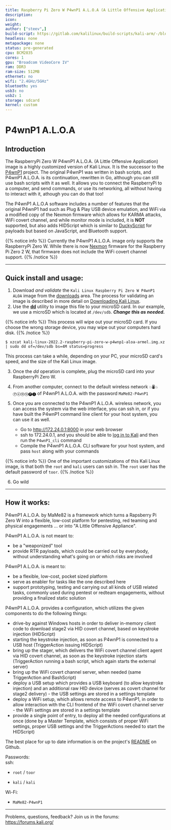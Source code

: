 ```yaml
---
title: Raspberry Pi Zero W P4wnP1 A.L.O.A (A Little Offensive Application)
description:
icon:
weight:
author: ["steev",]
build-script: https://gitlab.com/kalilinux/build-scripts/kali-arm/-/blob/master/raspberry-pi-zero-w-p4wnp1-aloa.sh
headless: none
metapackage: none
status: pre-generated
cpu: BCM2835
cores: 1
gpu: "Broadcom VideoCore IV"
ram: DDR3
ram-size: 512MB
ethernet: no
wifi: "2.4GHz/5GHz"
bluetooth: yes
usb3: no
usb2: 1
storage: sdcard
kernel: custom
---
```


# P4wnP1 A.L.O.A

## Introduction

The RaspberryPi Zero W P4wnP1 A.L.O.A. (A Little Offensive Application) image is a highly customized version of Kali Linux.  It is the successor to the [P4wnP1](https://p4wnp1.readthedocs.io/en/latest/) project.  The original P4wnP1 was written in bash scripts, and P4wnP1 A.L.O.A. is its continuation, rewritten in Go, although you can still use bash scripts with it as well.  It allows you to connect the RaspberryPi to a computer, and send commands, or use its networking, all without having to interact with it, athough you can do that too!

The P4wnP1 A.L.O.A software includes a number of features that the original P4wnP1 had such as Plug & Play USB device emulation, and WiFi via a modified copy of the Nexmon firmware which allows for KARMA attacks, WiFi covert channel, and while monitor mode is included, it is **NOT** supported, but also adds HIDScript which is similar to [DuckyScript](https://github.com/hak5darren/USB-Rubber-Ducky/wiki/Duckyscript) for payloads but based on JavaScript, and Bluetooth support.

{{% notice info %}}
Currently the P4wnP1 A.L.O.A. image only supports the RaspberryPi Zero W.  While there is now [Nexmon](https://github.com/seemoo-lab/nexmon) firmware for the Raspberry Pi Zero 2 W, that firmware does not include the WiFi covert channel support.
{{% /notice %}}

- - -

## Quick install and usage:

1. Download _and validate_ the `Kali Linux Raspberry Pi Zero W P4wnP1 ALOA` image from the [downloads](https://www.offensive-security.com/kali-linux-arm-images/) area. The process for validating an image is described in more detail on [Downloading Kali Linux](/docs/introduction/download-official-kali-linux-images/).
2. Use the **[dd](https://packages.debian.org/testing/dd)** utility to image this file to your microSD card. In our example, we use a microSD which is located at `/dev/sdb`. **_Change this as needed._**

{{% notice info %}}
This process will wipe out your microSD card. If you choose the wrong storage device, you may wipe out your computers hard disk.
{{% /notice %}}

```console
$ xzcat kali-linux-2022.2-raspberry-pi-zero-w-p4wnp1-aloa-armel.img.xz | sudo dd of=/dev/sdb bs=4M status=progress
```

This process can take a while, depending on your PC, your microSD card's speed, and the size of the Kali Linux image.

3. Once the _dd_ operation is complete, plug the microSD card into your RaspberryPi Zero W.

4. From another computer, connect to the default wireless network `💥🖥💥 Ⓟ➃ⓌⓃ🅟❶` of P4wnP1 A.L.O.A. with the password `MaMe82-P4wnP1`

5. Once you are connected to the P4wnP1 A.L.O.A. wireless network, you can access the system via the web interface, you can ssh in, or if you have built the P4wnP1 command line client for your host system, you can use it as well.
   - Go to http://172.24.0.1:8000 in your web browser
   - ssh to 172.24.0.1, and you should be able to [log in to Kali](/docs/introduction/default-credentials/) and then run the `P4wnP1_cli` command
   - Compile the P4wnP1 A.L.O.A. CLI software for your host system, and pass `host` along with your commands 

{{% notice info %}}
One of the important customizations of this Kali Linux image, is that both the `root` and `kali` users can ssh in.
The `root` user has the default password of `toor`.
{{% /notice %}}

6. Go wild


- - -

## How it works:

P4wnP1 A.L.O.A. by MaMe82 is a framework which turns a Rapsberry Pi Zero W into a flexible, low-cost platform for pentesting, red teaming and physical engagements ... or into "A Little Offensive Appliance".

P4wnP1 A.L.O.A. is not meant to:

   - be a "weaponized" tool
   - provide RTR payloads, which could be carried out by everybody, without understanding what's going on or which risks are involved

P4wnP1 A.L.O.A. is meant to:

   - be a flexible, low-cost, pocket sized platform
   - serve as enabler for tasks like the one described here
   - support prototyping, testing and carrying out all kinds of USB related tasks, commonly used during pentest or redteam engagements, without providing a finalized static solution

 P4wnP1 A.L.O.A. provides a configuration, which utilizes the given components to do the following things:

   - drive-by against Windows hosts in order to deliver in-memory client code to download stage2 via HID covert channel, based on keystroke injection (HIDScript)
   - starting the keystroke injection, as soon as P4wnP1 is connected to a USB host (TriggerAction issuing HIDScript)
   - bring up the stager, which delivers the WiFi covert channel client agent via HID covert channel, as soon as the keystroke injection starts (TriggerAction running a bash script, which again starts the external server)
   - bring up the WiFi covert channel server, when needed (same TriggerAction and BashScript)
   - deploy a USB setup which provides a USB keyboard (to allow keystroke injection) and an additional raw HID device (serves as covert channel for stage2 delivery) - the USB settings are stored in a settings template
   - deploy a WiFi setup, which allows remote access to P4wnP1, in order to allow interaction with the CLI frontend of the WiFi covert channel server - the WiFi settings are stored in a settings template
   - provide a single point of entry, to deploy all the needed configurations at once (done by a Master Template, which consists of proper WiFi settings, proper USB settings and the TriggerActions needed to start the HIDScript)


The best place for up to date information is on the project's [README](https://github.com/RoganDawes/P4wnP1_aloa/blob/master/README.md) on Github.  

Passwords:  
ssh: 
   - `root` / `toor`

   - `kali` / `kali`
  
Wi-Fi: 
   - `MaMe82-P4wnP1`


- - -

Problems, questions, feedback? Join us in the forums:  
https://forums.kali.org/